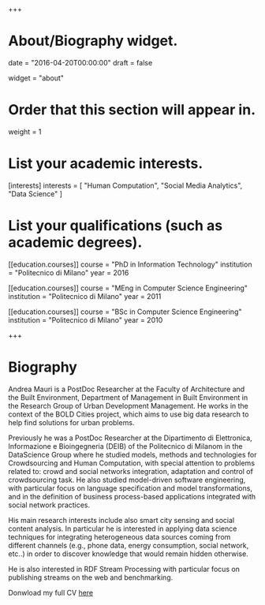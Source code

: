 +++
# About/Biography widget.

date = "2016-04-20T00:00:00"
draft = false

widget = "about"

# Order that this section will appear in.
weight = 1

# List your academic interests.
[interests]
  interests = [
    "Human Computation",
    "Social Media Analytics",
    "Data Science"
  ]

# List your qualifications (such as academic degrees).
[[education.courses]]
  course = "PhD in Information Technology"
  institution = "Politecnico di Milano"
  year = 2016

[[education.courses]]
  course = "MEng in Computer Science Engineering"
  institution = "Politecnico di Milano"
  year = 2011

[[education.courses]]
  course = "BSc in Computer Science Engineering"
  institution = "Politecnico di Milano"
  year = 2010
 
+++

# Biography

Andrea Mauri is a PostDoc Researcher at the Faculty of Architecture and the Built Environment, Department of Management in Built Environment in the Research Group of Urban Development Management.
He works in the context of the BOLD Cities project, which aims to use big data research to help find solutions for urban problems. 

Previously he was a PostDoc Researcher at the Dipartimento di Elettronica, Informazione e Bioingegneria (DEIB) of the
Politecnico di Milanom in the DataScience Group where he studied models, methods and technologies for Crowdsourcing and
Human Computation, with special attention to problems related to: crowd and social networks integration,
adaptation and control of crowdsourcing task. He also studied model-driven software engineering, with particular focus on language specification and model transformations, and in the definition of business process-based applications integrated with social network practices.

His main research interests include also smart city sensing and social content analysis. 
In particular he is interested in applying data science techniques for integrating heterogeneous data sources coming from different channels (e.g., phone data, energy consumption, social network, etc..) in order to discover knowledge that would remain hidden otherwise.

He is also interested in RDF Stream Processing with particular focus on publishing streams on the web and benchmarking.

Donwload my full CV [here](/upload/cv_andrea_mauri.pdf)